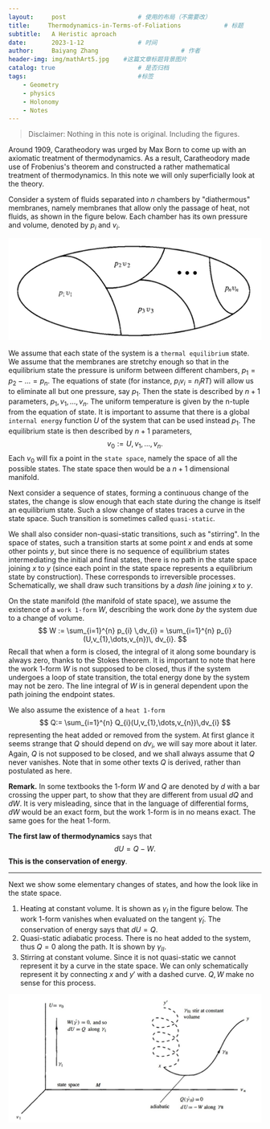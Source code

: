 ```yaml
---
layout:     post   				    # 使用的布局（不需要改）
title:     Thermodynamics-in-Terms-of-Foliations			# 标题 
subtitle:   A Heristic aproach
date:       2023-1-12 				# 时间
author:     Baiyang Zhang 						# 作者
header-img: img/mathArt5.jpg 	#这篇文章标题背景图片
catalog: true 						# 是否归档
tags:								#标签
    - Geometry
    - physics
    - Holonomy
    - Notes
---
```


>Disclaimer: Nothing in this note is original. Including the figures.

Around 1909, Caratheodory was urged by Max Born to come up with an axiomatic treatment of thermodynamics. As a result, Caratheodory made use of Frobenius's theorem and constructed a rather mathematical treatment of thermodynamics. In this note we will only superficially look at the theory.

Consider a system of fluids separated into $n$ chambers by "diathermous" membranes, namely membranes that allow only the passage of heat, not fluids, as shown in the figure below. Each chamber has its own pressure and volume, denoted by $p_{i}$ and $v_{i}$. 

![fluid](/img/chamber.png)

We assume that each state of the system is a `thermal equilibrium` state. We assume that the membranes are stretchy enough so that in the equilibrium state the pressure is uniform between different chambers, $p_{1}=p_{2}-\dots=p_{n}$. The equations of state (for instance, $p_{i}v_{i}=n_{i}RT$)  will allow us to eliminate all but one pressure, say $p_{1}$. Then the state is described by $n+1$ parameters, $p_{1},v_{1},\dots,v_{n}$. The uniform temperature is given by the n-tuple from the equation of state. It is important to assume that there is a global `internal energy` function $U$ of the system that can be used instead $p_{1}$. The equilibrium state is then described by $n+1$ parameters,
$$
v_{0}:= U,v_{1},\dots,v_{n}.
$$
Each $v_{0}$ will fix a point in the `state space`, namely the space of all the possible states. The state space then would be a $n+1$ dimensional manifold. 

Next consider a sequence of states, forming a continuous change of the states, the change is slow enough that each state during the change is itself an equilibrium state. Such a slow change of states traces a curve in the state space. Such transition is sometimes called `quasi-static`. 

We shall also consider non-quasi-static transitions, such as "stirring". In the space of states, such a transition starts at some point $x$ and ends at some other points $y$, but since there is no sequence of equilibrium states intermediating the initial and final states, there is no path in the state space joining $x$ to $y$ (since each point in the state space represents a equilibrium state by construction). These corresponds to irreversible processes. Schematically, we shall draw such transitions by a *dash line* joining $x$ to $y$.

On the state manifold (the manifold of state space), we assume the existence of a `work 1-form` $W$, describing the work done *by* the system due to a change of volume.
$$
W := \sum_{i=1}^{n} p_{i} \,dv_{i} = \sum_{i=1}^{n} p_{i}(U,v_{1},\dots,v_{n})\, dv_{i}.
$$
Recall that when a form is closed, the integral of it along some boundary is always zero, thanks to the Stokes theorem. It is important to note that here the work 1-form $W$ is not supposed to be closed, thus if the system undergoes a loop of state transition, the total energy done by the system may not be zero. The line integral of $W$ is in general dependent upon the path joining the endpoint states.

We also assume the existence of a `heat 1-form` 
$$
Q:= \sum_{i=1}^{n} Q_{i}(U,v_{1},\dots,v_{n})\,dv_{i}
$$
representing the heat added or removed from the system. At first glance it seems strange that $Q$ should depend on $dv_{i}$, we will say more about it later. Again, $Q$ is not supposed to be closed, and we shall always assume that $Q$ never vanishes. Note that in some other texts $Q$ is derived, rather than postulated as here. 

**Remark.** In some textbooks the 1-form $W$ and $Q$ are denoted by $d$ with a bar crossing the upper part, to show that they are different from usual $dQ$ and $dW$. It is very misleading, since that in the language of differential forms, $dW$ would be an exact form, but the work 1-form is in no means exact. The same goes for the heat 1-form.

**The first law of thermodynamics** says that 
$$
dU = Q-W.
$$
**This is the conservation of energy**.

- - -

Next we show some elementary changes of states, and how the look like in the state space.

1. Heating at constant volume. It is shown as $\gamma_{I}$ in the figure below. The work 1-form vanishes when evaluated on the tangent $\dot{\gamma}_{I}$. The conservation of energy says that $dU = Q$.
2. Quasi-static adiabatic process. There is no heat added to the system, thus $Q=0$ along the path. It is shown by $\gamma_{I I}$.
3. Stirring at constant volume. Since it is not quasi-static we cannot represent it by a curve in the state space. We can only schematically represent it by connecting $x$ and $y'$ with a dashed curve. $Q,W$ make no sense for this process.  

![transition](/img/transition.jpg)


